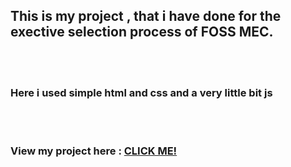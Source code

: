 <h2>This is my project , that i have done for the exective selection process of FOSS MEC.</h2><br><br>
<h3>Here i used simple html and css and a very little bit js</h3><br><br>
<h3>View my project here : <a href="https://alvingeorge-ag.github.io/FossMec_PROJECT/index.html">CLICK ME!</a></h3>
